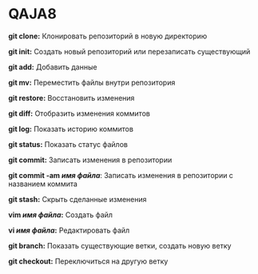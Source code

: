 # QAJA8

<p><strong>git clone:</strong> Клонировать репозиторий в новую директорию</p>
<p><strong>git init:</strong> Создать новый репозиторий или перезаписать существующий</p> 
<p><strong>git add:</strong> Добавить данные</p>
<p><strong>git mv:</strong> Переместить файлы внутри репозитория</p>
<p><strong>git restore:</strong> Восстановить изменения</p>
<p><strong>git diff:</strong> Отобразить изменения коммитов</p>
<p><strong>git log:</strong> Показать историю коммитов</p>
<p><strong>git status:</strong> Показать статус файлов</p>
<p><strong>git commit:</strong> Записать изменения в репозитории</p>
<p><strong>git commit -am <em>имя файла</em></strong>:</strong> Записать изменения в репозитории с названием коммита</p>
<p><strong>git stash:</strong> Скрыть сделанные изменения</p>
<p><strong>vim <em>имя файла</em>:</strong> Создать файл</p>
<p><strong>vi <em>имя файла</em>:</strong> Редактировать файл</p>
<p><strong>git branch:</strong> Показать существующие ветки, создать новую ветку</p>
<p><strong>git checkout:</strong> Переключиться на другую ветку</p> 
